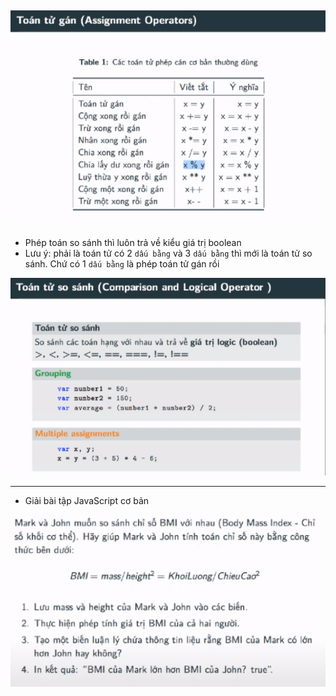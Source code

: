 ## ![Toán tử gán](image.png)

- Phép toán so sánh thì luôn trả về kiểu giá trị boolean
- Lưu ý: phải là toán tử có 2 `dấu bằng` và 3 `dấu bằng` thì mới là toán tử so sánh. Chứ có 1 `dấu bằng` là phép toán tử gán rồi

![Toán tử so sánh](image-1.png)

---

- Giải bài tập JavaScript cơ bản

![Bài tập](image-2.png)
